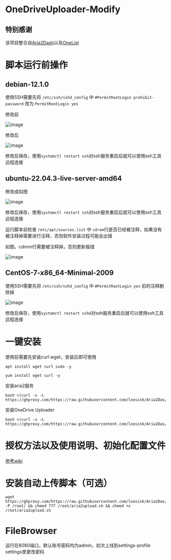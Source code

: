 # OneDriveUploader-Modify

## 特别感谢

该项目整合自[Aria2Dash](https://github.com/Masterchiefm/Aria2Dash)以及[OneList](https://github.com/MoeClub/OneList)

# 脚本运行前操作

## debian-12.1.0

使用SSH需要先将 `/etc/ssh/sshd_config` 中 `#PermitRootLogin prohibit-password` 改为 `PermitRootLogin yes`

修改前

![image](https://github.com/loosink/Aria2Das/assets/30341914/5085c7a1-2227-4159-b69d-69062ca8ea75)



修改后

![image](https://github.com/loosink/Aria2Das/assets/30341914/5ce80467-b715-4e17-838c-84406f9eac25)

修改后保存，使用`systemctl restart ssh`对ssh服务重启后就可以使用ssh工具远程连接

## ubuntu-22.04.3-live-server-amd64

修改成如图

![image](https://github.com/loosink/Aria2Das/assets/30341914/7c68d48d-f445-4c72-8181-99ab4475e101)

修改后保存，使用`systemctl restart ssh`对ssh服务重启后就可以使用ssh工具远程连接

运行脚本前检查 `/etc/apt/sources.list` 中 `cdrom`行是否已经被注释，如果没有被注释掉需要进行注释，否则软件安装过程可能会出错

如图，cdrom行需要被注释掉，否则更新报错

![image](https://github.com/loosink/Aria2Das/assets/30341914/0ecf395a-b74c-4e21-8439-6e12a7a39059)



## CentOS-7-x86_64-Minimal-2009

使用SSH需要先将 `/etc/ssh/sshd_config` 中 `#PermitRootLogin yes` 前的注释删除掉

![image](https://github.com/loosink/Aria2Das/assets/30341914/f9ad690c-77eb-4020-833b-99f493656a0e)



修改后保存，使用`systemctl restart sshd`对ssh服务重启后就可以使用ssh工具远程连接



# 一键安装

使用前需要先安装curl wget，安装后即可使用
```
apt install wget curl sudo -y
```
```
yum install wget curl -y
```
安装aria2服务

```
bash <(curl -s -L https://ghproxy.com/https://raw.githubusercontent.com/loosink/Aria2Das/master/Aria2Dash.sh)
```

安装OneDrive Uploader

```
bash <(curl -s -L https://ghproxy.com/https://raw.githubusercontent.com/loosink/Aria2Das/master/Install/getOneDriveUploader.sh)
```



# 授权方法以及使用说明、初始化配置文件
[参考wiki](https://github.com/loosink/Aria2Das/blob/master/Install/wiki.md)


# 安装自动上传脚本（可选）

```
wget https://ghproxy.com/https://raw.githubusercontent.com/loosink/Aria2Das/master/Install/aria2upload.sh -P /root/ && chmod 777 /root/aria2upload.sh && chmod +x /root/aria2upload.sh
```

# FileBrowser
运行在8080端口，默认账号密码均为admin，初次上线到settings-profile settings里更改密码


